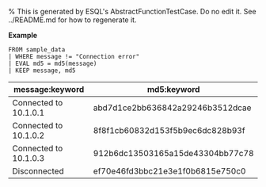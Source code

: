 % This is generated by ESQL's AbstractFunctionTestCase. Do no edit it. See ../README.md for how to regenerate it.

**Example**

```esql
FROM sample_data
| WHERE message != "Connection error"
| EVAL md5 = md5(message)
| KEEP message, md5
```

| message:keyword | md5:keyword |
| --- | --- |
| Connected to 10.1.0.1 | abd7d1ce2bb636842a29246b3512dcae |
| Connected to 10.1.0.2 | 8f8f1cb60832d153f5b9ec6dc828b93f |
| Connected to 10.1.0.3 | 912b6dc13503165a15de43304bb77c78 |
| Disconnected | ef70e46fd3bbc21e3e1f0b6815e750c0 |


